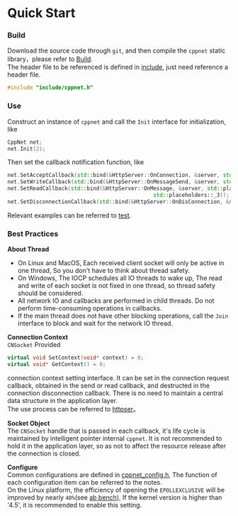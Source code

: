 # Quick Start

### Build
Download the source code through `git`, and then compile the `cppnet` static library，please refer to [Build](../build/build.md).   
The header file to be referenced is defined in [include](../../include), just need reference a header file.
```c++
#include "include/cppnet.h"
```

### Use
Construct an instance of `cppnet` and call the `Init` interface for initialization, like
```c++
CppNet net;
net.Init(2);
```
Then set the callback notification function, like
```c++
net.SetAcceptCallback(std::bind(&HttpServer::OnConnection, &server, std::placeholders::_1, std::placeholders::_2));
net.SetWriteCallback(std::bind(&HttpServer::OnMessageSend, &server, std::placeholders::_1, std::placeholders::_2));
net.SetReadCallback(std::bind(&HttpServer::OnMessage, &server, std::placeholders::_1, std::placeholders::_2, 
                                              std::placeholders::_3));
net.SetDisconnectionCallback(std::bind(&HttpServer::OnDisConnection, &server, std::placeholders::_1, std::placeholders::_2));
```
Relevant examples can be referred to [test](../../test).

### Best Practices

**About Thread**   
+ On Linux and MacOS, Each received client socket will only be active in one thread, So you don't have to think about thread safety.    
+ On Windows, The IOCP schedules all IO threads to wake up, The read and write of each socket is not fixed in one thread, so thread safety should be considered.      
+ All network IO and callbacks are performed in child threads. Do not perform time-consuming operations in callbacks.   
+ If the main thread does not have other blocking operations, call the `Join` interface to block and wait for the network IO thread.   


**Connection Context**   
`CNSocket` Provided
```c++
virtual void SetContext(void* context) = 0;
virtual void* GetContext() = 0;
```
connection context setting interface. It can be set in the connection request callback, obtained in the send or read callback, and destructed in the connection disconnection callback. There is no need to maintain a central data structure in the application layer.   
The use process can be referred to [httpser](../../test/http/http_server.cpp)。

**Socket Object**   
The `CNSocket` handle that is passed in each callback, it's life cycle is maintained by intelligent pointer internal `cppnet`. It is not recommended to hold it in the application layer, so as not to affect the resource release after the connection is closed.

**Configure**   
Common configurations are defined in [cppnet_config.h](../../cppnet/cppnet_config.h), The function of each configuration item can be referred to the notes.      
On the Linux platform, the efficiency of opening the `EPOLLEXCLUSIVE` will be improved by nearly `40%`(see [ab bench](../efficiency/apache_ab_bench.md)), If the kernel version is higher than '4.5', it is recommended to enable this setting.